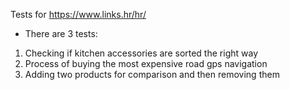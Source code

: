 Tests for https://www.links.hr/hr/
 - There are 3 tests:
1. Checking if kitchen accessories are sorted the right way
2. Process of buying the most expensive road gps navigation
3. Adding two products for comparison and then removing them